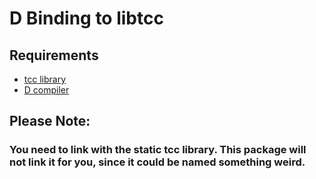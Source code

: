 # D Binding to libtcc

## Requirements
- [tcc library](http://bellard.org/tcc/)
- [D compiler](http://dlang.com)

## Please Note:
### You need to link with the static tcc library.  This package will not link it for you, since it could be named something weird.
